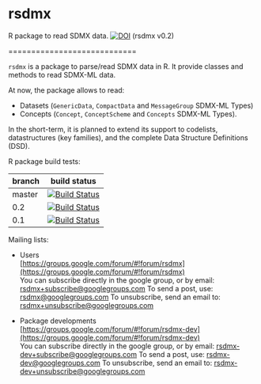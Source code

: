 rsdmx
=======

R package to read SDMX data. [![DOI](https://zenodo.org/badge/doi/10.5281/zenodo.10939.png)](http://dx.doi.org/10.5281/zenodo.10939) (rsdmx v0.2)

============================

``rsdmx`` is a package to parse/read SDMX data in R. It provide classes and methods to read SDMX-ML data.

At now, the package allows to read:
* Datasets (``GenericData``, ``CompactData`` and ``MessageGroup`` SDMX-ML Types)
* Concepts (``Concept``, ``ConceptScheme`` and ``Concepts`` SDMX-ML Types).
 
In the short-term, it is planned to extend its support to codelists, datastructures (key families), and the complete Data Structure Definitions (DSD).

R package build tests:

branch | build status
-------|-------------
master | [![Build Status](https://travis-ci.org/opensdmx/rsdmx.svg?branch=master)](https://travis-ci.org/opensdmx/rsdmx.svg?branch=master)
0.2 | [![Build Status](https://travis-ci.org/opensdmx/rsdmx.svg?branch=0.2)](https://travis-ci.org/opensdmx/rsdmx.svg?branch=0.2)
0.1 | [![Build Status](https://travis-ci.org/opensdmx/rsdmx.svg?branch=0.1)](https://travis-ci.org/opensdmx/rsdmx.svg?branch=0.1)

Mailing lists:<br/>
* Users<br/>
[https://groups.google.com/forum/#!forum/rsdmx](https://groups.google.com/forum/#!forum/rsdmx)<br/>
You can subscribe directly in the google group, or by email: [rsdmx+subscribe@googlegroups.com](rsdmx+subscribe@googlegroups.com)
To send a post, use: [rsdmx@googlegroups.com](rsdmx@googlegroups.com)
To unsubscribe, send an email to: [rsdmx+unsubscribe@googlegroups.com](rsdmx+unsubscribe@googlegroups.com)

* Package developments<br/>
[https://groups.google.com/forum/#!forum/rsdmx-dev](https://groups.google.com/forum/#!forum/rsdmx-dev)<br/>
You can subscribe directly in the google group, or by email: [rsdmx-dev+subscribe@googlegroups.com](rsdmx-dev+subscribe@googlegroups.com)
To send a post, use: [rsdmx-dev@googlegroups.com](rsdmx-dev@googlegroups.com)
To unsubscribe, send an email to: [rsdmx-dev+unsubscribe@googlegroups.com](rsdmx-dev+unsubscribe@googlegroups.com)
